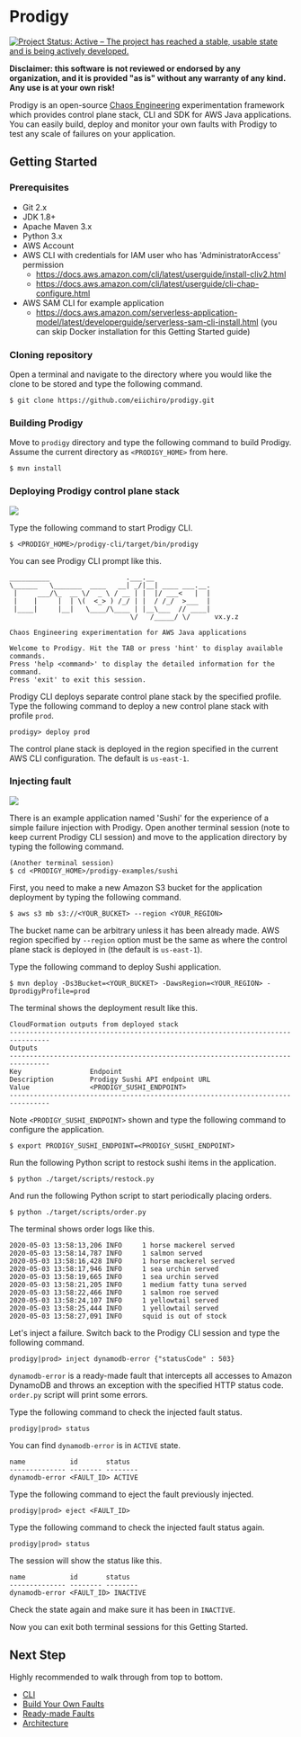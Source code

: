 Prodigy
===
[![Project Status: Active – The project has reached a stable, usable state and is being actively developed.](https://www.repostatus.org/badges/latest/active.svg)](https://www.repostatus.org/#active)

**Disclaimer: this software is not reviewed or endorsed by any organization, and it is provided "as is" without any warranty of any kind. Any use is at your own risk!**

Prodigy is an open-source [Chaos Engineering](http://principlesofchaos.org/) experimentation framework which provides control plane stack, CLI and SDK for AWS Java applications. You can easily build, deploy and monitor your own faults with Prodigy to test any scale of failures on your application.

Getting Started
---
### Prerequisites
* Git 2.x
* JDK 1.8+
* Apache Maven 3.x
* Python 3.x
* AWS Account
* AWS CLI with credentials for IAM user who has 'AdministratorAccess' permission
  - https://docs.aws.amazon.com/cli/latest/userguide/install-cliv2.html
  - https://docs.aws.amazon.com/cli/latest/userguide/cli-chap-configure.html
* AWS SAM CLI for example application
  - https://docs.aws.amazon.com/serverless-application-model/latest/developerguide/serverless-sam-cli-install.html (you can skip Docker installation for this Getting Started guide)

### Cloning repository
Open a terminal and navigate to the directory where you would like the clone to be stored and type the following command.

```
$ git clone https://github.com/eiichiro/prodigy.git
```

### Building Prodigy
Move to `prodigy` directory and type the following command to build Prodigy. Assume the current directory as `<PRODIGY_HOME>` from here.

```
$ mvn install
```

### Deploying Prodigy control plane stack
![](https://github.com/eiichiro/prodigy/wiki/images/deploy.gif)

Type the following command to start Prodigy CLI.

```
$ <PRODIGY_HOME>/prodigy-cli/target/bin/prodigy
```

You can see Prodigy CLI prompt like this.

```
__________                   .___.__
\______   \_______  ____   __| _/|__| ____ ___.__.
 |     ___/\_  __ \/  _ \ / __ | |  |/ ___<   |  |
 |    |     |  | \(  <_> ) /_/ | |  / /_/  >___  |
 |____|     |__|   \____/\____ | |__\___  // ____|
                              \/   /_____/ \/      vx.y.z

Chaos Engineering experimentation for AWS Java applications

Welcome to Prodigy. Hit the TAB or press 'hint' to display available commands.
Press 'help <command>' to display the detailed information for the command.
Press 'exit' to exit this session.
```

Prodigy CLI deploys separate control plane stack by the specified profile. Type the following command to deploy a new control plane stack with profile `prod`.

```
prodigy> deploy prod
```

The control plane stack is deployed in the region specified in the current AWS CLI configuration. The default is `us-east-1`.

### Injecting fault
![](https://github.com/eiichiro/prodigy/wiki/images/example.gif)

There is an example application named 'Sushi' for the experience of a simple failure injection with Prodigy. Open another terminal session (note to keep current Prodigy CLI session) and move to the application directory by typing the following command.

```
(Another terminal session)
$ cd <PRODIGY_HOME>/prodigy-examples/sushi
```

First, you need to make a new Amazon S3 bucket for the application deployment by typing the following command.

```
$ aws s3 mb s3://<YOUR_BUCKET> --region <YOUR_REGION>
```

The bucket name can be arbitrary unless it has been already made. AWS region specified by `--region` option must be the same as where the control plane stack is deployed in (the default is `us-east-1`).

Type the following command to deploy Sushi application.

```
$ mvn deploy -Ds3Bucket=<YOUR_BUCKET> -DawsRegion=<YOUR_REGION> -DprodigyProfile=prod
```

The terminal shows the deployment result like this.

```
CloudFormation outputs from deployed stack
--------------------------------------------------------------------------------
Outputs
--------------------------------------------------------------------------------
Key                 Endpoint
Description         Prodigy Sushi API endpoint URL
Value               <PRODIGY_SUSHI_ENDPOINT>
--------------------------------------------------------------------------------
```

Note `<PRODIGY_SUSHI_ENDPOINT>` shown and type the following command to configure the application.

```
$ export PRODIGY_SUSHI_ENDPOINT=<PRODIGY_SUSHI_ENDPOINT>
```

Run the following Python script to restock sushi items in the application.

```
$ python ./target/scripts/restock.py
```

And run the following Python script to start periodically placing orders.

```
$ python ./target/scripts/order.py
```

The terminal shows order logs like this.

```
2020-05-03 13:58:13,206 INFO     1 horse mackerel served
2020-05-03 13:58:14,787 INFO     1 salmon served
2020-05-03 13:58:16,428 INFO     1 horse mackerel served
2020-05-03 13:58:17,946 INFO     1 sea urchin served
2020-05-03 13:58:19,665 INFO     1 sea urchin served
2020-05-03 13:58:21,205 INFO     1 medium fatty tuna served
2020-05-03 13:58:22,466 INFO     1 salmon roe served
2020-05-03 13:58:24,107 INFO     1 yellowtail served
2020-05-03 13:58:25,444 INFO     1 yellowtail served
2020-05-03 13:58:27,091 INFO     squid is out of stock
```

Let's inject a failure. Switch back to the Prodigy CLI session and type the following command.

```
prodigy|prod> inject dynamodb-error {"statusCode" : 503}
```

`dynamodb-error` is a ready-made fault that intercepts all accesses to Amazon DynamoDB and throws an exception with the specified HTTP status code. `order.py` script will print some errors.

Type the following command to check the injected fault status.

```
prodigy|prod> status
```

You can find `dynamodb-error` is in `ACTIVE` state.

```
name           id       status
-------------- -------- --------
dynamodb-error <FAULT_ID> ACTIVE
```

Type the following command to eject the fault previously injected.

```
prodigy|prod> eject <FAULT_ID>
```

Type the following command to check the injected fault status again.

```
prodigy|prod> status
```

The session will show the status like this.

```
name           id       status
-------------- -------- --------
dynamodb-error <FAULT_ID> INACTIVE
```

Check the state again and make sure it has been in `INACTIVE`.

Now you can exit both terminal sessions for this Getting Started.

Next Step
---
Highly recommended to walk through from top to bottom.

* [CLI](https://github.com/eiichiro/prodigy/wiki/CLI)
* [Build Your Own Faults](https://github.com/eiichiro/prodigy/wiki/Build-Your-Own-Faults)
* [Ready-made Faults](https://github.com/eiichiro/prodigy/wiki/Ready-made-Faults)
* [Architecture](https://github.com/eiichiro/prodigy/wiki/Architecture)
